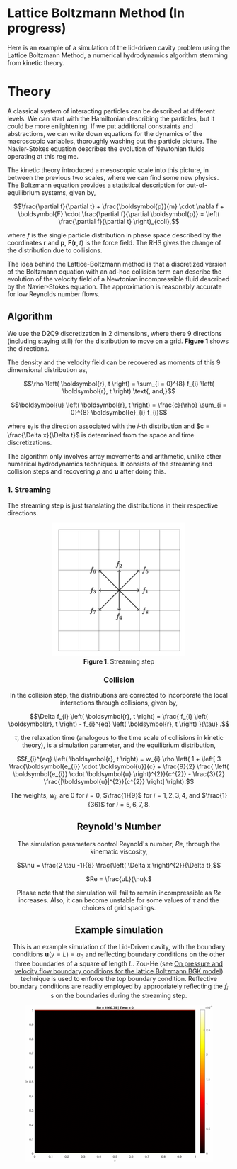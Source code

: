 # Lattice Boltzmann Method (In progress)

Here is an example of a simulation of the lid-driven cavity problem using the Lattice Boltzmann Method, a numerical hydrodynamics algorithm stemming from kinetic theory.

# Theory

A classical system of interacting particles can be described at different levels. We can start with the Hamiltonian describing the particles, but it could be more enlightening. If we put additional constraints and abstractions, we can write down equations for the dynamics of the macroscopic variables, thoroughly washing out the particle picture. The Navier-Stokes equation describes the evolution of Newtonian fluids operating at this regime. 

The kinetic theory introduced a mesoscopic scale into this picture, in between the previous two scales, where we can find some new physics. The Boltzmann equation provides a statistical description for out-of-equilibrium systems, given by,

$$\frac{\partial f}{\partial t} + \frac{\boldsymbol{p}}{m} \cdot \nabla f + \boldsymbol{F} \cdot \frac{\partial f}{\partial \boldsymbol{p}} = \left( \frac{\partial f}{\partial t} \right)_{coll},$$

where $f$ is the single particle distribution in phase space described by the coordinates $\boldsymbol{r}$ and $\boldsymbol{p}$, $\boldsymbol{F} \left( \boldsymbol{r}, t \right)$ is the force field. The RHS gives the change of the distribution due to collisions.

The idea behind the Lattice-Boltzmann method is that a discretized version of the Boltzmann equation with an ad-hoc collision term can describe the evolution of the velocity field of a Newtonian incompressible fluid described by the Navier-Stokes equation. The approximation is reasonably accurate for low Reynolds number flows.

## Algorithm

We use the D2Q9 discretization in 2 dimensions, where there $9$ directions (including staying still) for the distribution to move on a grid. **Figure 1** shows the directions.

The density and the velocity field can be recovered as moments of this $9$ dimensional distribution as,

$$\rho \left( \boldsymbol{r}, t \right) =  \sum_{i = 0}^{8} f_{i} \left( \boldsymbol{r}, t \right) \text{, and,}$$

$$\boldsymbol{u} \left( \boldsymbol{r}, t \right) = \frac{c}{\rho} \sum_{i = 0}^{8} \boldsymbol{e}_{i} f_{i}$$

where $\boldsymbol{e}_{i}$ is the direction associated with the $i$-th distribution and $c = \frac{\Delta x}{\Delta t}$ is determined from the space and time discretizations.

The algorithm only involves array movements and arithmetic, unlike other numerical hydrodynamics techniques. It consists of the streaming and collision steps and recovering $\rho \text{ and } \boldsymbol{u}$ after doing this.

### 1. Streaming

The streaming step is just translating the distributions in their respective directions.
<center>

<img src='streaming_step.gif' alt=''  width="300px" />
<center><b> Figure 1. </b> Streaming step </center>


### Collision

In the collision step, the distributions are corrected to incorporate the local interactions through collisions, given by,

$$\Delta f_{i} \left( \boldsymbol{r}, t \right) = \frac{ f_{i} \left( \boldsymbol{r}, t \right) - f_{i}^{eq} \left( \boldsymbol{r}, t \right) }{\tau} .$$

$\tau$, the relaxation time (analogous to the time scale of collisions in kinetic theory), is a simulation parameter, and the equilibrium distribution,

$$f_{i}^{eq} \left( \boldsymbol{r}, t \right) = w_{i} \rho \left( 1 + \left[ 3 \frac{\boldsymbol{e_{i}} \cdot \boldsymbol{u}}{c} + \frac{9}{2} \frac{ \left( \boldsymbol{e_{i}} \cdot \boldsymbol{u} \right)^{2}}{c^{2}} - \frac{3}{2} \frac{|\boldsymbol{u}|^{2}}{c^{2}} \right] \right).$$

The weights, $w_{i}$, are $0$ for $i = 0$, $\frac{1}{9}$ for $i = 1, 2, 3, 4,$ and $\frac{1}{36}$ for $i = 5, 6, 7, 8.$ 

## Reynold's Number

The simulation parameters control Reynold's number, $Re$, through the kinematic viscosity,

$$\nu = \frac{2 \tau -1}{6} \frac{\left( \Delta x \right)^{2}}{\Delta t},$$
 
$Re = \frac{uL}{\nu}.$

Please note that the simulation will fail to remain incompressible as $Re$ increases. Also, it can become unstable for some values of $\tau$ and the choices of grid spacings.

## Example simulation

This is an example simulation of the Lid-Driven cavity, with the boundary conditions $\boldsymbol{u} \left( y = L  \right) = u_{0}$ and reflecting boundary conditions on the other three boundaries of a square of length $L$. Zou-He (see [On pressure and velocity flow boundary conditions for the lattice Boltzmann BGK model](https://arxiv.org/abs/comp-gas/9508001)) technique is used to enforce the top boundary condition. Reflective boundary conditions are readily employed by appropriately reflecting the $f_{i}$ s on the boundaries during the streaming step.

<center>
  <figure style="display:block margin: 0 auto 0.55em;">
      <img style="width:500px" src="Flow 1950.75.gif">
  </figure>
</center>
